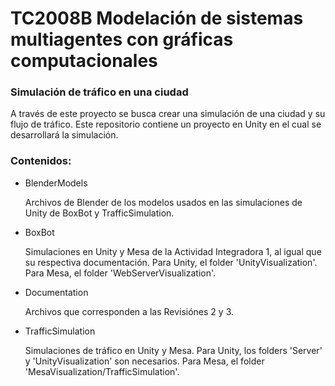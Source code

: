# TC2008B Modelación de sistemas multiagentes con gráficas computacionales

### Simulación de tráfico en una ciudad

A través de este proyecto se busca crear una simulación de una ciudad y su flujo de tráfico. 
Este repositorio contiene un proyecto en Unity en el cual se desarrollará la simulación.

### Contenidos:

- BlenderModels

	Archivos de Blender de los modelos usados en las simulaciones de Unity de BoxBot y TrafficSimulation.
	
- BoxBot

	Simulaciones en Unity y Mesa de la Actividad Integradora 1, al igual que su respectiva documentación.
	Para Unity, el folder 'UnityVisualization'. 
	Para Mesa, el folder 'WebServerVisualization'.
	
- Documentation

	Archivos que corresponden a las Revisiónes 2 y 3. 
	
- TrafficSimulation

	Simulaciones de tráfico en Unity y Mesa.
	Para Unity, los folders 'Server' y 'UnityVisualization' son necesarios.
	Para Mesa, el folder 'MesaVisualization/TrafficSimulation'.
	
	
